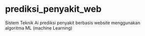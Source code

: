 # prediksi_penyakit_web
Sistem Teknik Ai prediksi penyakit berbasis website menggunakan algoritma ML (machine Learning)
